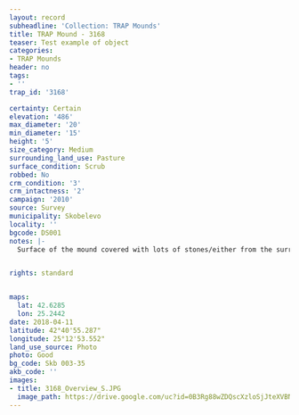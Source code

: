 ```yaml
---
layout: record
subheadline: 'Collection: TRAP Mounds'
title: TRAP Mound - 3168
teaser: Test example of object
categories:
- TRAP Mounds
header: no
tags:
- ''
trap_id: '3168'

certainty: Certain
elevation: '486'
max_diameter: '20'
min_diameter: '15'
height: '5'
size_category: Medium
surrounding_land_use: Pasture
surface_condition: Scrub
robbed: No
crm_condition: '3'
crm_intactness: '2'
campaign: '2010'
source: Survey
municipality: Skobelevo
locality: ''
bgcode: DS001
notes: |-
  Surface of the mound covered with lots of stones/either from the surrounding pasture or from the mound.


rights: standard


maps:
  lat: 42.6285
  lon: 25.2442
date: 2018-04-11
latitude: 42°40'55.287"
longitude: 25°12'53.552"
land_use_source: Photo
photo: Good
bg_code: Skb 003-35
akb_code: ''
images:
- title: 3168_Overview_S.JPG
  image_path: https://drive.google.com/uc?id=0B3Rg88wZDQscXzloSjJteXVBN1E
---
```

